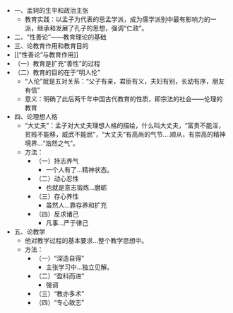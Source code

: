 - 一、孟轲的生平和政治主张
	- 教育实践：以孟子为代表的思孟学派，成为儒学派别中最有影响力的一派，继承和发展了孔子的思想，强调“仁政”。
- 二、“性善论”——教育理论的基础
- 三、论教育作用和教育目的
- [[“性善论”与教育作用]]
- （一）教育是扩充“善性”的过程
- （二）教育的目的在于“明人伦”
	- “人伦”就是五对关系：“父子有亲，君臣有义，夫妇有别，长幼有序，朋友有信”
	- 意义：明确了此后两千年中国古代教育的性质，即宗法的社会——伦理的教育
- 四、论理想人格
	- “大丈夫”：孟子对大丈夫理想人格的描绘，什么叫大丈夫，“富贵不能淫，贫贱不能移，威武不能屈”，“大丈夫”有高尚的气节....顺从，有崇高的精神境界...“浩然之气”。
	- 方法：
		- （一）持志养气
			- 一个人有了...精神状态。
		- （二）动心忍性
			- 也就是意志锻炼...磨砺
		- （三）存心养性
			- 虽然人...靠存养和扩充
		- （四）反求诸己
			- 凡事...严于律己
- 五、论教学
	- 他对教学过程的基本要求...整个教学思想中。
	- 方法：
		- （一）“深造自得”
			- 主张学习中...独立见解。
		- （二）“盈科而进”
			- 强调
		- （三）“教亦多术”
		- （四）“专心致志”